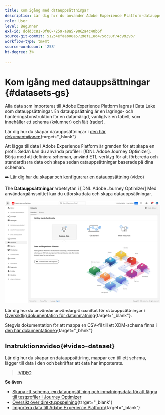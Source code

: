 ```yaml
---
title: Kom igång med datauppsättningar
description: Lär dig hur du använder Adobe Experience Platform-datauppsättningar i Adobe Journey Optimizer
role: User
level: Beginner
exl-id: dcdd3c81-0f00-4259-a8a5-9062a4c40b6f
source-git-commit: 51254efaab08a572def118d475dc18f74c9d29b7
workflow-type: tm+mt
source-wordcount: '258'
ht-degree: 3%

---
```


# Kom igång med datauppsättningar {#datasets-gs}

Alla data som importeras till Adobe Experience Platform lagras i Data Lake som datauppsättningar. En datauppsättning är en lagrings- och hanteringskonstruktion för en datamängd, vanligtvis en tabell, som innehåller ett schema (kolumner) och fält (rader).

Lär dig hur du skapar datauppsättningar i [den här dokumentationen](https://experienceleague.adobe.com/docs/experience-platform/catalog/datasets/overview.html){target=&quot;_blank&quot;}.

Att lägga till data i Adobe Experience Platform är grunden för att skapa en profil. Sedan kan du använda profiler i [!DNL Adobe Journey Optimizer]. Börja med att definiera scheman, använd ETL-verktyg för att förbereda och standardisera data och skapa sedan datauppsättningar baserade på dina scheman.

➡️ [Lär dig hur du skapar och konfigurerar en datauppsättning](#video-dataset) (video)

The **Datauppsättningar** arbetsytan i [!DNL Adobe Journey Optimizer] Med användargränssnittet kan du utforska data och skapa datauppsättningar.

![](../assets/datasets-home.png)

Lär dig hur du använder användargränssnittet för datauppsättningar i [Översiktlig dokumentation för datainmatning](https://experienceleague.adobe.com/docs/experience-platform/ingestion/home.html){target=&quot;_blank&quot;}.

Stegvis dokumentation för att mappa en CSV-fil till ett XDM-schema finns i [den här dokumentationen](https://experienceleague.adobe.com/docs/experience-platform/ingestion/tutorials/map-a-csv-file.html){target=&quot;_blank&quot;}


## Instruktionsvideo{#video-dataset}

Lär dig hur du skapar en datauppsättning, mappar den till ett schema, lägger till data i den och bekräftar att data har importerats.

>[!VIDEO](https://video.tv.adobe.com/v/334293?quality=12)

**Se även**

* [Skapa ett schema, en datauppsättning och inmatningsdata för att lägga till testprofiler i Journey Optimizer](../building-journeys/creating-test-profiles.md)
* [Översikt över direktuppspelning](https://experienceleague.adobe.com/docs/experience-platform/ingestion/streaming/overview.html?lang=sv){target=&quot;_blank&quot;}
* [Importera data till Adobe Experience Platform](https://experienceleague.adobe.com/docs/experience-platform/ingestion/tutorials/ingest-batch-data.html){target=&quot;_blank&quot;}
